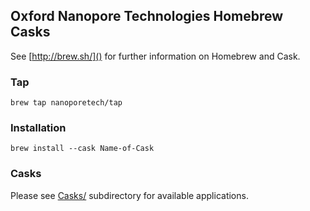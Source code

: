 ## Oxford Nanopore Technologies Homebrew Casks

See [http://brew.sh/]() for further information on Homebrew and Cask.

### Tap
```code
brew tap nanoporetech/tap
```

### Installation
```code
brew install --cask Name-of-Cask
```

### Casks

Please see [Casks/]() subdirectory for available applications.
